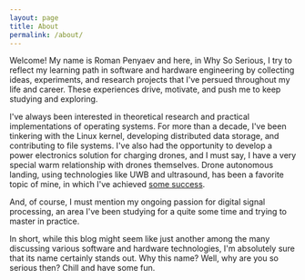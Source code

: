 ```yaml
---
layout: page
title: About
permalink: /about/
---
```


Welcome! My name is Roman Penyaev and here, in Why So Serious, I try
to reflect my learning path in software and hardware engineering by
collecting ideas, experiments, and research projects that I've persued
throughout my life and career. These experiences drive, motivate, and
push me to keep studying and exploring.

I've always been interested in theoretical research and practical
implementations of operating systems. For more than a decade, I've
been tinkering with the Linux kernel, developing distributed data
storage, and contributing to file systems. I've also had the
opportunity to develop a power electronics solution for charging
drones, and I must say, I have a very special warm relationship with
drones themselves. Drone autonomous landing, using technologies like
UWB and ultrasound, has been a favorite topic of mine, in which I've
achieved [some success](https://github.com/rouming/precise-landing).

And, of course, I must mention my ongoing passion for digital signal
processing, an area I've been studying for a quite some time and
trying to master in practice.

In short, while this blog might seem like just another among the many
discussing various software and hardware technologies, I'm absolutely
sure that its name certainly stands out. Why this name? Well, why are
you so serious then? Chill and have some fun.